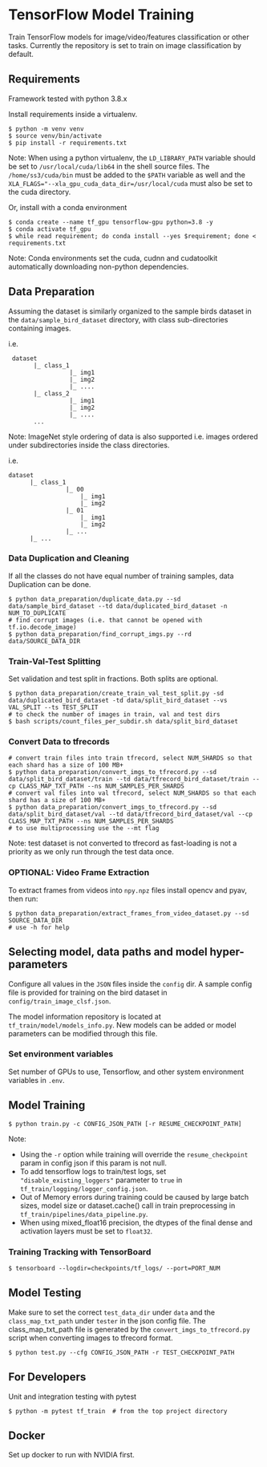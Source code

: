 # TensorFlow Model Training

Train TensorFlow models for image/video/features classification or other tasks. Currently the repository is set to train on image classification by default.

## Requirements

Framework tested with python 3.8.x

Install requirements inside a virtualenv.

```shell
$ python -m venv venv
$ source venv/bin/activate
$ pip install -r requirements.txt
```

Note: When using a python virtualenv, the `LD_LIBRARY_PATH` variable should be set to `/usr/local/cuda/lib64` in the shell source files. The `/home/ss3/cuda/bin` must be added to the `$PATH` variable as well and the `XLA_FLAGS="--xla_gpu_cuda_data_dir=/usr/local/cuda` must also be set to the cuda directory.

Or, install with a conda environment

```shell
$ conda create --name tf_gpu tensorflow-gpu python=3.8 -y
$ conda activate tf_gpu
$ while read requirement; do conda install --yes $requirement; done < requirements.txt
```

Note: Conda environments set the cuda, cudnn and cudatoolkit automatically downloading non-python dependencies.

## Data Preparation

Assuming the dataset is similarly organized to the sample birds dataset in the `data/sample_bird_dataset` directory, with class sub-directories containing images.

i.e.

     dataset
           |_ class_1
                     |_ img1
                     |_ img2
                     |_ ....
           |_ class_2
                     |_ img1
                     |_ img2
                     |_ ....
           ...

Note: ImageNet style ordering of data is also supported i.e. images ordered under subdirectories inside the class directories.

i.e.

    dataset
          |_ class_1
                    |_ 00
                        |_ img1
                        |_ img2
                    |_ 01
                        |_ img1
                        |_ img2
                    |_ ...
          |_ ...

### Data Duplication and Cleaning

If all the classes do not have equal number of training samples, data Duplication can be done.

```shell
$ python data_preparation/duplicate_data.py --sd data/sample_bird_dataset --td data/duplicated_bird_dataset -n NUM_TO_DUPLICATE
# find corrupt images (i.e. that cannot be opened with tf.io.decode_image)
$ python data_preparation/find_corrupt_imgs.py --rd data/SOURCE_DATA_DIR
```

### Train-Val-Test Splitting

Set validation and test split in fractions. Both splits are optional.

```shell
$ python data_preparation/create_train_val_test_split.py -sd data/duplicated_bird_dataset -td data/split_bird_dataset --vs VAL_SPLIT --ts TEST_SPLIT
# to check the number of images in train, val and test dirs
$ bash scripts/count_files_per_subdir.sh data/split_bird_dataset
```

### Convert Data to tfrecords

```shell
# convert train files into train tfrecord, select NUM_SHARDS so that each shard has a size of 100 MB+
$ python data_preparation/convert_imgs_to_tfrecord.py --sd data/split_bird_dataset/train --td data/tfrecord_bird_dataset/train --cp CLASS_MAP_TXT_PATH --ns NUM_SAMPLES_PER_SHARDS
# convert val files into val tfrecord, select NUM_SHARDS so that each shard has a size of 100 MB+
$ python data_preparation/convert_imgs_to_tfrecord.py --sd data/split_bird_dataset/val --td data/tfrecord_bird_dataset/val --cp CLASS_MAP_TXT_PATH --ns NUM_SAMPLES_PER_SHARDS
# to use multiprocessing use the --mt flag
```

Note: test dataset is not converted to tfrecord as fast-loading is not a priority as we only run through the test data once.

### OPTIONAL: Video Frame Extraction

To extract frames from videos into `npy.npz` files install opencv and pyav, then run:

```shell
$ python data_preparation/extract_frames_from_video_dataset.py --sd SOURCE_DATA_DIR
# use -h for help
```

## Selecting model, data paths and model hyper-parameters

Configure all values in the `JSON` files inside the `config` dir. A sample config file is provided for training on the bird dataset in `config/train_image_clsf.json`.

The model information repository is located at `tf_train/model/models_info.py`. New models can be added or model parameters can be modified through this file.

### Set environment variables

Set number of GPUs to use, Tensorflow, and other system environment variables in `.env`.

## Model Training

```shell
$ python train.py -c CONFIG_JSON_PATH [-r RESUME_CHECKPOINT_PATH]
```

Note:

-   Using the `-r` option while training will override the `resume_checkpoint` param in config json if this param is not null.
-   To add tensorflow logs to train/test logs, set `"disable_existing_loggers"` parameter to `true` in `tf_train/logging/logger_config.json`.
-   Out of Memory errors during training could be caused by large batch sizes, model size or dataset.cache() call in train preprocessing in `tf_train/pipelines/data_pipeline.py`.
-   When using mixed_float16 precision, the dtypes of the final dense and activation layers must be set to `float32`.

### Training Tracking with TensorBoard

```shell
$ tensorboard --logdir=checkpoints/tf_logs/ --port=PORT_NUM
```

## Model Testing

Make sure to set the correct `test_data_dir` under `data` and the `class_map_txt_path` under `tester` in the json config file.
The class_map_txt_path file is generated by the `convert_imgs_to_tfrecord.py` script when converting images to tfrecord format.

```shell
$ python test.py --cfg CONFIG_JSON_PATH -r TEST_CHECKPOINT_PATH
```

## For Developers

Unit and integration testing with pytest

```shell
$ python -m pytest tf_train  # from the top project directory
```

## Docker

Set up docker to run with NVIDIA first.
